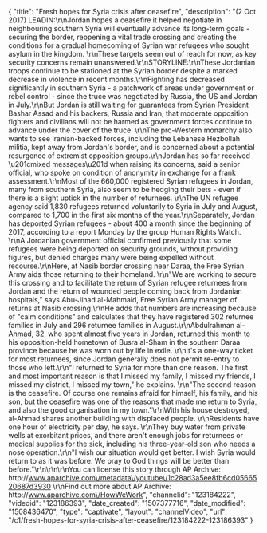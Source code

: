 {
    "title": "Fresh hopes for Syria crisis after ceasefire",
    "description": "(2 Oct 2017) LEADIN:\r\nJordan hopes a ceasefire it helped negotiate in neighbouring southern Syria will eventually advance its long-term goals - securing the border, reopening a vital trade crossing and creating the conditions for a gradual homecoming of Syrian war refugees who sought asylum in the kingdom. \r\nThese targets seem out of reach for now, as key security concerns remain unanswered.\r\nSTORYLINE:\r\nThese Jordanian troops continue to be stationed at the Syrian border despite a marked decrease in violence in recent months.\r\nFighting has decreased significantly in southern Syria - a patchwork of areas under government or rebel control - since the truce was negotiated by Russia, the US and Jordan in July.\r\nBut Jordan is still waiting for guarantees from Syrian President Bashar Assad and his backers, Russia and Iran, that moderate opposition fighters and civilians will not be harmed as government forces continue to advance under the cover of the truce. \r\nThe pro-Western monarchy also wants to see Iranian-backed forces, including the Lebanese Hezbollah militia, kept away from Jordan's border, and is concerned about a potential resurgence of extremist opposition groups.\r\nJordan has so far received \u201cmixed messages\u201d when raising its concerns, said a senior official, who spoke on condition of anonymity in exchange for a frank assessment.\r\nMost of the 660,000 registered Syrian refugees in Jordan, many from southern Syria, also seem to be hedging their bets - even if there is a slight uptick in the number of returnees. \r\nThe UN refugee agency said 1,830 refugees returned voluntarily to Syria in July and August, compared to 1,700 in the first six months of the year.\r\nSeparately, Jordan has deported Syrian refugees - about 400 a month since the beginning of 2017, according to a report Monday by the group Human Rights Watch. \r\nA Jordanian government official confirmed previously that some refugees were being deported on security grounds, without providing figures, but denied charges many were being expelled without recourse.\r\nHere, at Nasib border crossing near Daraa, the Free Syrian Army aids those returning to their homeland. \r\n\"We are working to secure this crossing and to facilitate the return of Syrian refugee returnees from Jordan and the return of wounded people coming back from Jordanian hospitals,\" says Abu-Jihad al-Mahmaid, Free Syrian Army manager of returns at Nasib crossing.\r\nHe adds that numbers are increasing because of \"calm conditions\" and calculates that they have registered 302 returnee families in July and 296 returnee families in August.\r\nAbdulrahman al-Ahmad, 32, who spent almost five years in Jordan, returned this month to his opposition-held hometown of Busra al-Sham in the southern Daraa province because he was worn out by life in exile. \r\nIt's a one-way ticket for most returnees, since Jordan generally does not permit re-entry to those who left.\r\n\"I returned to Syria for more than one reason. The first and most important reason is that I missed my family, I missed my friends, I missed my district, I missed my town,\" he explains. \r\n\"The second reason is the ceasefire. Of course one remains afraid for himself, his family, and his son, but the ceasefire was one of the reasons that made me return to Syria, and also the good organisation in my town.\"\r\nWith his house destroyed, al-Ahmad shares another building with displaced people. \r\nResidents have one hour of electricity per day, he says. \r\nThey buy water from private wells at exorbitant prices, and there aren't enough jobs for returnees or medical supplies for the sick, including his three-year-old son who needs a nose operation.\r\n\"I wish our situation would get better. I wish Syria would return to as it was before. We pray to God things will be better than before.\"\r\n\r\n\r\nYou can license this story through AP Archive: http:\/\/www.aparchive.com\/metadata\/youtube\/1c28ad3a5ee8fb6cd0566520687d3930 \r\nFind out more about AP Archive: http:\/\/www.aparchive.com\/HowWeWork",
    "channelid": "123184222",
    "videoid": "123186393",
    "date_created": "1507377716",
    "date_modified": "1508436470",
    "type": "captivate",
    "layout": "channelVideo",
    "url": "\/c1\/fresh-hopes-for-syria-crisis-after-ceasefire\/123184222-123186393"
}
